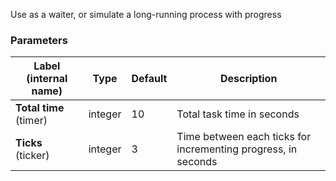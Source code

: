 
 Use as a waiter, or simulate a long-running process with progress

### Parameters
|Label (internal name)|Type|Default|Description|
|---|---|---|---|
|**Total time** (timer)|integer|10|Total task time in seconds|
|**Ticks** (ticker)|integer|3|Time between each ticks for incrementing progress, in seconds|





